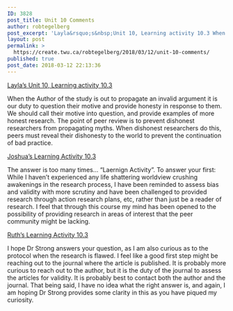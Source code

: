 ```yaml
---
ID: 3828
post_title: Unit 10 Comments
author: robtegelberg
post_excerpt: 'Layla&rsquo;s&nbsp;Unit 10, Learning activity 10.3 When the Author of the study is out to propagate an invalid argument it is our duty to question their motive and provide honesty in response to them. We should call their motive into question, and provide examples of more honest research. The point of peer review is to prevent [&hellip;]'
layout: post
permalink: >
  https://create.twu.ca/robtegelberg/2018/03/12/unit-10-comments/
published: true
post_date: 2018-03-12 22:13:36
---
```

<a href="https://create.twu.ca/layla11/2018/03/09/unit-10-learning-activity-10-3/">Layla&#8217;s Unit 10, Learning activity 10.3</a>

When the Author of the study is out to propagate an invalid argument it is our duty to question their motive and provide honesty in response to them. We should call their motive into question, and provide examples of more honest research. The point of peer review is to prevent dishonest researchers from propagating myths. When dishonest researchers do this, peers must reveal their dishonesty to the world to prevent the continuation of bad practice.

<a href="https://create.twu.ca/furtherupfurtherin/2018/03/11/learning-activity-10-3/#comment-21">Joshua&#8217;s Learning Activity 10.3</a>

The answer is too many times&#8230; &#8220;Laernign Activity&#8221;. To answer your first: While I haven&#8217;t experienced any life shattering worldview crushing awakenings in the research process, I have been reminded to assess bias and validity with more scrutiny and have been challenged to provided research through action research plans, etc, rather than just be a reader of research. I feel that through this course my mind has been opened to the possibility of providing research in areas of interest that the peer community might be lacking.

<a href="https://create.twu.ca/ruthleong/2018/03/06/learning-activity-10-3/">Ruth&#8217;s Learning Activity 10.3</a>

I hope Dr Strong answers your question, as I am also curious as to the protocol when the research is flawed. I feel like a good first step might be reaching out to the journal where the article is published. It is probably more curious to reach out to the author, but it is the duty of the journal to assess the articles for validity. It is probably best to contact both the author and the journal. That being said, I have no idea what the right answer is, and again, I am hoping Dr Strong provides some clarity in this as you have piqued my curiosity.